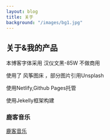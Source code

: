 ```yaml
---
layout: blog
title: 关于
background: "/images/bg1.jpg"
---
```


## 关于&我的产品

本博客字体采用 汉仪文黑-85W 不做商用

使用了 风筝图床 ，部分图片引用Unsplash

使用Netlify,Github Pages托管

使用Jekelly框架构建


### 鹿客音乐
[鹿客音乐](https://luluyouweia.github.io/music/)
